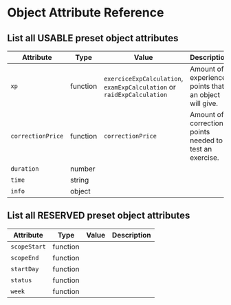 # Object Attribute Reference

## List all **USABLE** preset object attributes

| Attribute         | Type     | Value                                                                  | Description                                             |
| ----------------- | -------- | ---------------------------------------------------------------------- | ------------------------------------------------------- |
| `xp`              | function | `exerciceExpCalculation`, `examExpCalculation` or `raidExpCalculation` | Amount of experience points that an object will give.   |
| `correctionPrice` | function | `correctionPrice`                                                      | Amount of correction points needed to test an exercise. |
| `duration`        | number   |                                                                        |                                                         |
| `time`            | string   |                                                                        |                                                         |
| `info`            | object   |                                                                        |                                                         |

## List all **RESERVED** preset object attributes

| Attribute    | Type     | Value | Description |
| ------------ | -------- | ----- | ----------- |
| `scopeStart` | function |       |             |
| `scopeEnd`   | function |       |             |
| `startDay`   | function |       |             |
| `status`     | function |       |             |
| `week`       | function |       |             |
